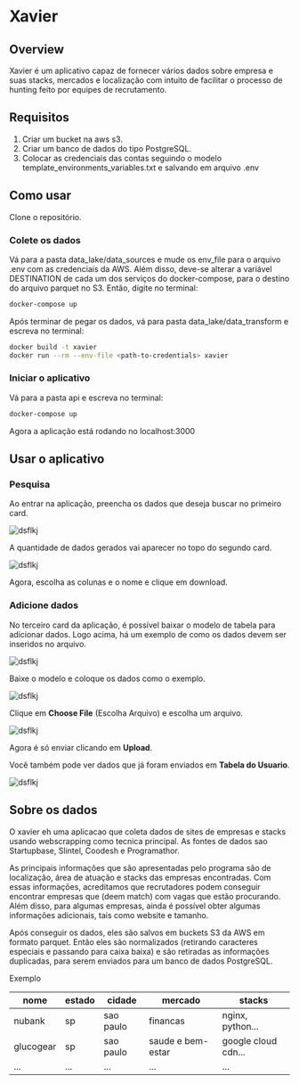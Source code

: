 # Xavier  

## Overview  
Xavier é um aplicativo capaz de fornecer vários dados sobre empresa e suas stacks, mercados e localização com intuito de facilitar o processo de hunting feito por equipes de recrutamento.  

## Requisitos  
1. Criar um bucket na aws s3.  
2. Criar um banco de dados do tipo PostgreSQL.  
3. Colocar as credenciais das contas seguindo o modelo template_environments_variables.txt e salvando em arquivo .env  

## Como usar  
Clone o repositório.

### Colete os dados  

Vá para a pasta data_lake/data_sources e mude os env_file para o arquivo .env com as credenciais da AWS. Além disso, deve-se alterar a variável DESTINATION de cada um dos serviços do docker-compose, para o destino do arquivo parquet no S3.
Então, digite no terminal:  
```sh
docker-compose up
```  
Após terminar de pegar os dados, vá para pasta data_lake/data_transform e escreva no terminal:
```sh
docker build -t xavier
docker run --rm --env-file <path-to-credentials> xavier
```  

### Iniciar o aplicativo  

Vá para a pasta api e escreva no terminal:  
```sh
docker-compose up
```  
Agora a aplicação está rodando no localhost:3000  

## Usar o aplicativo  
### Pesquisa   

Ao entrar na aplicação, preencha os dados que deseja buscar no primeiro card.  

![dsflkj](https://raw.githubusercontent.com/wesley-ilia/xavier/main/.github/images/img1.png)  

A quantidade de dados gerados vai aparecer no topo do segundo card.  

![dsflkj](https://raw.githubusercontent.com/wesley-ilia/xavier/main/.github/images/img2.png)  

Agora, escolha as colunas e o nome e clique em download.  

### Adicione dados

No terceiro card da aplicação, é possível baixar o modelo de tabela para adicionar dados. Logo acima, há um exemplo de como os dados devem ser inseridos no arquivo.

![dsflkj](https://raw.githubusercontent.com/wesley-ilia/xavier/main/.github/images/img3.png)  

Baixe o modelo e coloque os dados como o exemplo.

![dsflkj](https://raw.githubusercontent.com/wesley-ilia/xavier/main/.github/images/img4.png)  

Clique em **Choose File** (Escolha Arquivo) e escolha um arquivo. 

![dsflkj](https://raw.githubusercontent.com/wesley-ilia/xavier/main/.github/images/img5.png)  

Agora é só enviar clicando em **Upload**.  

Você também pode ver dados que já foram enviados em **Tabela do Usuario**.  

![dsflkj](https://raw.githubusercontent.com/wesley-ilia/xavier/main/.github/images/img6.png)  

## Sobre os dados  

O xavier eh uma aplicacao que coleta dados de sites de empresas e stacks usando webscrapping como tecnica principal. As fontes de dados sao Startupbase, Slintel, Coodesh e Programathor.

As principais informações que são apresentadas pelo programa são de localização, área de atuação e stacks das empresas encontradas. Com essas informações, acreditamos que recrutadores podem conseguir encontrar empresas que (deem match) com vagas que estão procurando. Além disso, para algumas empresas, ainda é possível obter algumas informações adicionais, tais como website e tamanho.

Após conseguir os dados, eles são salvos em buckets S3 da AWS em formato parquet. Então eles são normalizados (retirando caracteres especiais e passando para caixa baixa) e são retiradas as informações duplicadas, para serem enviados para um banco de dados PostgreSQL.

Exemplo  

|nome|estado|cidade|mercado|stacks|
|--|--|--|--|--|
|nubank|sp|sao paulo|financas|nginx, python...|
|glucogear|sp|sao paulo|saude e bem-estar|google cloud cdn...|
|...|...|...|...|...|


